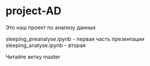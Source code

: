 # project-AD

Это наш проект по анализу данных

sleeping_preanalyse.ipynb - первая часть презентации
sleeping_analyse.ipynb - вторая

Читайте ветку master
